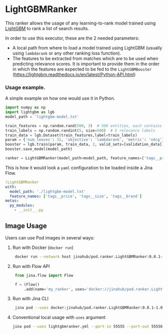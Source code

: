 # LightGBMRanker

This ranker allows the usage of any learning-to-rank model trained using [LightGBM](https://lightgbm.readthedocs.io/en/latest/index.html) to rank a list of search results.

In order to use this executor, these are the 2 needed parameters:
 
 - A local path from where to load a model trained using LightGBM (usually using `lambdarank` or any other ranking loss function).
 - The features to be extracted from matches which are to be used when predicting relevance scores. It is important to provide them in the order
 in which the features are expected to be fed to the `LightGBMBooster` (https://lightgbm.readthedocs.io/en/latest/Python-API.html)
 
### Usage example.

A simple example on how one would use it in Python.

```python
import numpy as np
import lightgbm as lgb
model_path = 'lightgbm-model.txt'

train_features = np.random.rand(500, 3)  # 500 entities, each contains 3 features
train_labels = np.random.randint(5, size=500)  # 5 relevance labels
train_data = lgb.Dataset(train_features,label=train_labels)
param = {'num_leaves': 31, 'objective': 'lambdarank', 'metric': 'ndcg'}
booster = lgb.train(param, train_data, 2, valid_sets=[validation_data])
booster.save_model(model_path)

ranker = LightGBMRanker(model_path=model_path, feature_names=['tags__price', 'tags__size', 'tags__brand'])
```

This is how it would look a `yaml` configuration to be loaded inside a Jina Flow.

```yaml
!LightGBMRanker
with:
  model_path: './lightgbm-model.txt'
  feature_names: ['tags__price', 'tags__size', 'tags__brand']
metas:
  py_modules:
    - __init__.py
```

## Image Usage

Users can use Pod images in several ways:

1. Run with Docker (`docker run`)
   ```bash
    docker run --network host jinahub/pod.ranker.LightGBMRanker:0.0.1-1.0.2 --port-in 55555 --port-out 55556
    ```
    
2. Run with Flow API
   ```python
    from jina.flow import Flow

    f = (Flow()
        .add(name='my_ranker', uses='docker://jinahub/pod.ranker.LightGBMRanker:0.0.1-1.0.2'))
    ```
    
3. Run with Jina CLI
   ```bash
    jina pod --uses docker:jinahub/pod.ranker.LightGBMRanker:0.0.1-1.0.2
    ```
    
4. Conventional local usage with `uses` argument
    ```bash
    jina pod --uses lightgbmranker.yml --port-in 55555 --port-out 55556
    ```
